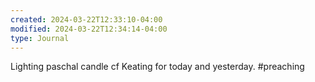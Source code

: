 ```yaml
---
created: 2024-03-22T12:33:10-04:00
modified: 2024-03-22T12:34:14-04:00
type: Journal
---
```


Lighting paschal candle cf Keating for today and yesterday. #preaching

